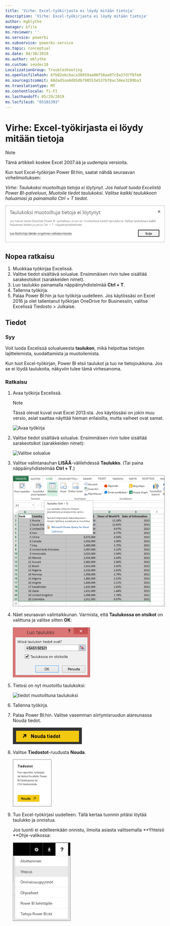 ```yaml
---
title: 'Virhe: Excel-työkirjasta ei löydy mitään tietoja'
description: 'Virhe: Excel-työkirjasta ei löydy mitään tietoja'
author: mgblythe
manager: kfile
ms.reviewer: ''
ms.service: powerbi
ms.subservice: powerbi-service
ms.topic: conceptual
ms.date: 04/30/2019
ms.author: mblythe
ms.custom: seodec18
LocalizationGroup: Troubleshooting
ms.openlocfilehash: 6fb02e6cbaca30859aa00f58ae07c9a3fd7f6fe0
ms.sourcegitcommit: 60dad5aa0d85db790553e537bf8ac34ee3289ba3
ms.translationtype: MT
ms.contentlocale: fi-FI
ms.lasthandoff: 05/29/2019
ms.locfileid: "65101393"
---
```

# <a name="error-we-couldnt-find-any-data-in-your-excel-workbook"></a>Virhe: Excel-työkirjasta ei löydy mitään tietoja

>[!NOTE]  
>Tämä artikkeli koskee Excel 2007:ää ja uudempia versioita.

Kun tuot Excel-työkirjan Power BI:hin, saatat nähdä seuraavan virheilmoituksen:

*Virhe: Taulukoksi muotoiltuja tietoja ei löytynyt. Jos haluat tuoda Excelistä Power BI-palveluun, Muotoile tiedot taulukoksi. Valitse kaikki taulukkoon haluamasi ja painamalla Ctrl + T tiedot.*

![Tietoja ei löydy työkirjasta](media/service-admin-troubleshoot-excel-workbook-data/power-bi-we-couldnt-find-any-data.png)

## <a name="quick-solution"></a>Nopea ratkaisu
1. Muokkaa työkirjaa Excelissä.
2. Valitse tiedot sisältävä solualue. Ensimmäisen rivin tulee sisältää sarakeotsikot (sarakkeiden nimet).
3. Luo taulukko painamalla näppäinyhdistelmää **Ctrl + T**.
4. Tallenna työkirja.
5. Palaa Power BI:hin ja tuo työkirja uudelleen. Jos käytössäsi on Excel 2016 ja olet tallentanut työkirjan OneDrive for Businessiin, valitse Excelissä Tiedosto > Julkaise.

## <a name="details"></a>Tiedot
### <a name="cause"></a>Syy
Voit luoda Excelissä solualueesta **taulukon**, mikä helpottaa tietojen lajittelemista, suodattamista ja muotoilemista.

Kun tuot Excel-työkirjan, Power BI etsii taulukot ja tuo ne tietojoukkona. Jos se ei löydä taulukoita, näkyviin tulee tämä virhesanoma.

### <a name="solution"></a>Ratkaisu
1. Avaa työkirja Excelissä. 
    >[!NOTE]
    >Tässä olevat kuvat ovat Excel 2013:sta. Jos käytössäsi on jokin muu versio, asiat saattaa näyttää hieman erilaisilta, mutta vaiheet ovat samat.
    
    ![Avaa työkirja](media/service-admin-troubleshoot-excel-workbook-data/power-bi-troubleshoot-excel-worksheet-1.png)
2. Valitse tiedot sisältävä solualue. Ensimmäisen rivin tulee sisältää sarakeotsikot (sarakkeiden nimet):
   
    ![Valitse solualue](media/service-admin-troubleshoot-excel-workbook-data/power-bi-troubleshoot-excel-worksheet-2.png)
3. Valitse valintanauhan **LISÄÄ**-välilehdessä **Taulukko**. (Tai paina näppäinyhdistelmää **Ctrl + T**.)
   
    ![Lisää taulukko](media/service-admin-troubleshoot-excel-workbook-data/power-bi-troubleshoot-excel-worksheet-3.png)
4. Näet seuraavan valintaikkunan. Varmista, että **Taulukossa on otsikot** on valittuna ja valitse sitten **OK**:
   
    ![Luo taulukko](media/service-admin-troubleshoot-excel-workbook-data/power-bi-troubleshoot-excel-create-table.png)
5. Tietosi on nyt muotoiltu taulukoksi:
   
    ![tiedot muotoiltuna taulukoksi](media/service-admin-troubleshoot-excel-workbook-data/power-bi-troubleshoot-excel-table.png)
6. Tallenna työkirja.
7. Palaa Power BI:hin. Valitse vasemman siirtymisruudun alareunassa Nouda tiedot.
   
    ![Nouda tiedot](media/service-admin-troubleshoot-excel-workbook-data/power-bi-get-data.png)
8. Valitse **Tiedostot**-ruudusta **Nouda**.
   
    ![Hae tiedostot](media/service-admin-troubleshoot-excel-workbook-data/power-bi-get-files.png)
9. Tuo Excel-työkirjasi uudelleen. Tällä kertaa tuonnin pitäisi löytää taulukko ja onnistua.
   
    Jos tuonti ei edelleenkään onnistu, ilmoita asiasta valitsemalla **Yhteisö **Ohje-valikossa:
   
    ![Yhteisölinkki](media/service-admin-troubleshoot-excel-workbook-data/power-bi-question-menu-community.png)

